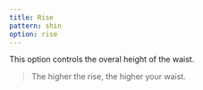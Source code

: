 ```yaml
---
title: Rise
pattern: shin
option: rise
---
```


This option controls the overal height of the waist.

> The higher the rise, the higher your waist.
